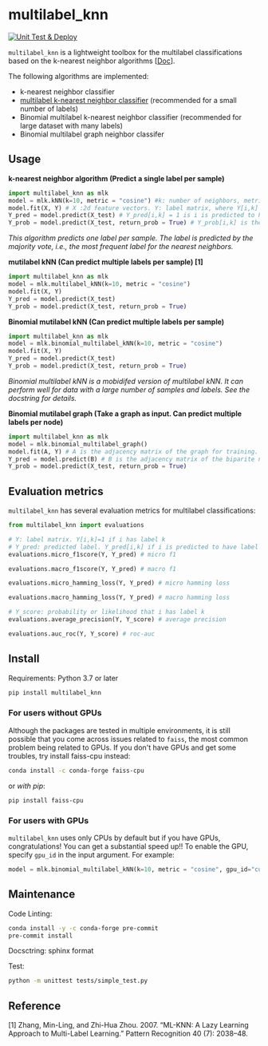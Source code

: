 # multilabel_knn
[![Unit Test & Deploy](https://github.com/skojaku/multilabel_knn/actions/workflows/main.yml/badge.svg)](https://github.com/skojaku/multilabel_knn/actions/workflows/main.yml)


`multilabel_knn` is a lightweight toolbox for the multilabel classifications based on the k-nearest neighbor algorithms [[Doc](https://multilabel_knn.readthedocs.io/en/latest/)].

The following algorithms are implemented:

- k-nearest neighbor classifier
- [multilabel k-nearest neighbor classifier](https://linkinghub.elsevier.com/retrieve/pii/S0031320307000027) (recommended for a small number of labels)
- Binomial multilabel k-nearest neighbor classifier (recommended for large dataset with many labels)
- Binomial multilabel graph neighbor classifer

## Usage

**k-nearest neighbor algorithm (Predict a single label per sample)**


```python
import multilabel_knn as mlk
model = mlk.kNN(k=10, metric = "cosine") #k: number of neighbors, metric: distance metric {"euclidean", "cosine"}
model.fit(X, Y) # X :2d feature vectors. Y: label matrix, where Y[i,k] = 1 if i has label k.
Y_pred = model.predict(X_test) # Y_pred[i,k] = 1 is i is predicted to have label k.
Y_prob = model.predict(X_test, return_prob = True) # Y_prob[i,k] is the likelihood that i has label k.
```
*This algorithm predicts one label per sample. The label is predicted by the majority vote, i.e., the most frequent label for the nearest neighbors.*

**mutilabel kNN (Can predict multiple labels per sample) [1]**

```python
import multilabel_knn as mlk
model = mlk.multilabel_kNN(k=10, metric = "cosine")
model.fit(X, Y)
Y_pred = model.predict(X_test)
Y_prob = model.predict(X_test, return_prob = True)
```

**Binomial mutilabel kNN (Can predict multiple labels per sample)**

```python
import multilabel_knn as mlk
model = mlk.binomial_multilabel_kNN(k=10, metric = "cosine")
model.fit(X, Y)
Y_pred = model.predict(X_test)
Y_prob = model.predict(X_test, return_prob = True)
```
*Binomial multilabel kNN is a mobidifed version of multilabel kNN. It can perform well for data with a large number of samples and labels.
See the docstring for details.*

**Binomial mutilabel graph (Take a graph as input. Can predict multiple labels per node)**

```python
import multilabel_knn as mlk
model = mlk.binomial_multilabel_graph()
model.fit(A, Y) # A is the adjacency matrix of the graph for training. A[i,j] =1 if node i has a link to node j.
Y_pred = model.predict(B) # B is the adjacency matrix of the biparite network, where B[i,j] =1 if node i has a link to node j in the training graph.
Y_prob = model.predict(X_test, return_prob = True)
```

## Evaluation metrics

`multilabel_knn` has several evaluation metrics for multilabel classifications:

```python
from multilabel_knn import evaluations

# Y: label matrix. Y[i,k]=1 if i has label k
# Y_pred: predicted label. Y_pred[i,k] if i is predicted to have label k
evaluations.micro_f1score(Y, Y_pred) # micro f1

evaluations.macro_f1score(Y, Y_pred) # macro f1

evaluations.micro_hamming_loss(Y, Y_pred) # micro hamming loss

evaluations.macro_hamming_loss(Y, Y_pred) # macro hamming loss

# Y_score: probability or likelihood that i has label k
evaluations.average_precision(Y, Y_score) # average precision

evaluations.auc_roc(Y, Y_score) # roc-auc
````


## Install

Requirements: Python 3.7 or later


```bash
pip install multilabel_knn
```

### For users without GPUs

Although the packages are tested in multiple environments, it is still possible
that you come across issues related to `faiss`, the most common problem being related to GPUs. If you don't have GPUs and get some troubles, try install faiss-cpu instead:

```bash
conda install -c conda-forge faiss-cpu
```

or *with pip*:
```
pip install faiss-cpu
```

### For users with GPUs

`multilabel_knn` uses only CPUs by default but if you have GPUs, congratulations! You can get a substantial speed up!! To enable the GPU, specify `gpu_id` in the input argument. For example:

```python
model = mlk.binomial_multilabel_kNN(k=10, metric = "cosine", gpu_id="cuda:0") # or gpu_id=0 depending on the system
```

## Maintenance

Code Linting:
```bash
conda install -y -c conda-forge pre-commit
pre-commit install
```

Docsctring: sphinx format

Test:
```bash
python -m unittest tests/simple_test.py
```

## Reference
[1] Zhang, Min-Ling, and Zhi-Hua Zhou. 2007. “ML-KNN: A Lazy Learning Approach to Multi-Label Learning.” Pattern Recognition 40 (7): 2038–48.
